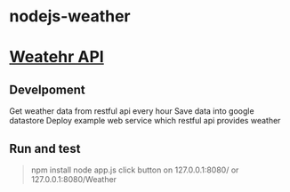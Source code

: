 # nodejs-weather

# [Weatehr API](https://opendata.cwb.gov.tw/devManual/insrtuction)

## Develpoment

Get weather data from restful api every hour
Save data into google datastore
Deploy example web service which restful api provides weather



## Run and test

>npm install
node app.js
click button on 127.0.0.1:8080/ 
or 127.0.0.1:8080/Weather